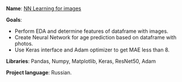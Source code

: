 **Name**: [NN Learning for images](https://github.com/Ivan-Bebeshko/Yandex_Practicum/blob/4863d736e2ff7d03fb251232886a4ab9330525b3/10_NN_for_images/10_%20neural_network_learning.ipynb)

**Goals**:
  - Perform EDA and determine features of dataframe with images.
  - Create Neural Network for age prediction based on dataframe with photos.
  - Use Keras interface and Adam optimizer to get MAE less than 8.
  
**Libraries**: Pandas, Numpy, Matplotlib, Keras, ResNet50, Adam

**Project language**: Russian.

